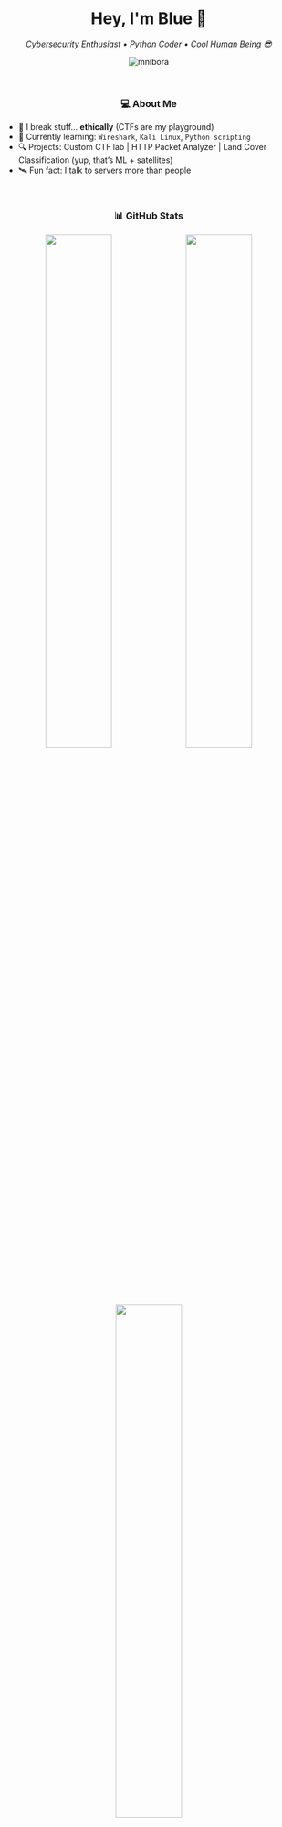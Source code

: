 <h1 align="center">Hey, I'm Blue 🧢</h1>

<p align="center">
  <em>Cybersecurity Enthusiast • Python Coder • Cool Human Being 😎</em> 
</p>

<p align="center">
  <img src="https://komarev.com/ghpvc/?username=mnibora&label=Profile%20Views&color=blueviolet&style=flat" alt="mnibora" />
</p>

<br/>

<h3 align="center">💻 About Me</h3>

<ul>
  <li>🔐 I break stuff... <strong>ethically</strong> (CTFs are my playground)</li>
  <li>🧠 Currently learning: <code>Wireshark</code>, <code>Kali Linux</code>, <code>Python scripting</code></li>
  <li>🔍 Projects: Custom CTF lab | HTTP Packet Analyzer | Land Cover Classification (yup, that’s ML + satellites)</li>
  <li>🛰️ Fun fact: I talk to servers more than people</li>
</ul>

<br/>

<h3 align="center">📊 GitHub Stats</h3>

<div align="center">
  <img src="https://github-readme-stats.vercel.app/api?username=mnibora&show_icons=true&theme=tokyonight&title_color=ff79c6&icon_color=50fa7b" width="48%" />
  <img src="https://github-readme-streak-stats.herokuapp.com?user=mnibora&theme=tokyonight&ring=ff79c6&fire=ff79c6" width="48%" />
</div>

<div align="center">
  <img src="https://github-readme-stats.vercel.app/api/top-langs/?username=mnibora&layout=compact&theme=tokyonight" width="48%" />
</div>

<br/>

<h3 align="center">🔧 Tech Stack</h3>

<p align="center">
  <img src="https://cdn.jsdelivr.net/gh/devicons/devicon/icons/python/python-original.svg" width="40px" />
  <img src="https://cdn.jsdelivr.net/gh/devicons/devicon/icons/java/java-original.svg" width="40px" />
  <img src="https://cdn.jsdelivr.net/gh/devicons/devicon/icons/sqlite/sqlite-original.svg" width="40px" />
  <img src="https://cdn.jsdelivr.net/gh/devicons/devicon/icons/mysql/mysql-original.svg" width="40px" />
  <img src="https://img.icons8.com/color/48/000000/kali-linux.png" width="40px" alt="Kali Linux" />
</p>

<br/>

<h3 align="center">🎯 Let's Connect</h3>

<p align="center">
  <a href="https://github.com/mnibora" target="_blank">
    <img src="https://img.shields.io/badge/GitHub-100000?style=for-the-badge&logo=github&logoColor=white" alt="GitHub">
  </a>
  <a href="https://www.linkedin.com/in/payal-samant-3867a527a/" target="_blank">
    <img src="https://img.shields.io/badge/LinkedIn-0077B5?style=for-the-badge&logo=linkedin&logoColor=white" alt="LinkedIn">
  </a>
</p>

---

> 🦾 “Hack the planet, but ethically.” – Me, probably
